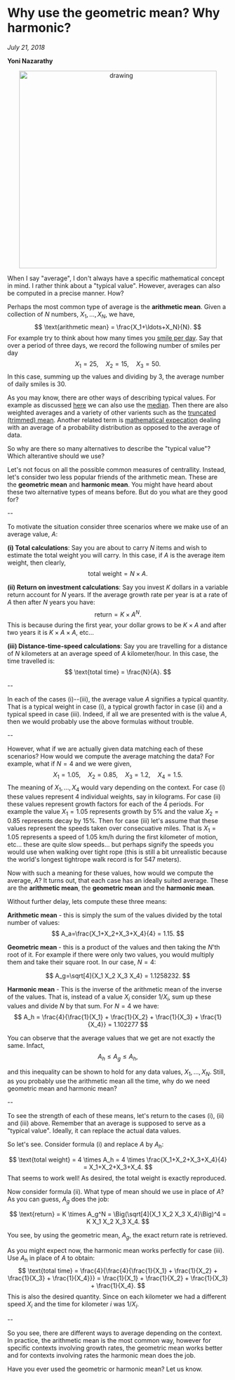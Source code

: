 
# Why use the geometric mean? Why harmonic?
*July 21, 2018*

**Yoni Nazarathy**

<center>
 <img class = "blog-inline-image" src="https://es-app.com/assets/rr2oUo.jpg" alt="drawing" width="450px"/>
</center>

When I say "average", I don't always have a specific mathematical concept in mind. I rather think about a "typical value". However, averages can also be computed in a precise manner. How?

Perhaps the most common type of average is the **arithmetic mean**. Given a collection of $N$ numbers, $X_1,\ldots,X_N$, we have,
$$
\text{arithmetic mean} = \frac{X_1+\ldots+X_N}{N}.
$$
For example try to think about how many times you <a href="https://www.youtube.com/watch?v=U9cGdRNMdQQ">smile per day</a>.  Say that over a period of three days, we record the following number of smiles per day
$$
X_1=25,\quad
X_2=15, \quad
X_3=50.
$$
In this case, summing up the values and dividing by $3$, the average number of daily smiles is $30$. 

As you may know, there are other ways of describing typical values. For example as discussed <a href="https://www.1onepsilon.com/single-post/2017/05/27/Choosing-a-Fair-Estimate">here</a> we can also use the <a href="http://epsilonstream.com/search?q=median">median</a>. Then there are also weighted averages and a variety of other varients such as the <a href="https://en.wikipedia.org/wiki/Truncated_mean"> truncated (trimmed) mean</a>. Another related term is <a href="http://epsilonstream.com/search?q=mathematical+expectation">mathematical expecation</a> dealing with an average of a probability distribution as opposed to the average of data. 

So why are there so many alternatives to describe the "typical value"? Which alterantive should we use?

Let's not focus on all the possible common measures of centrallity. Instead, let's consider two less popular friends of the arithmetic mean. These are the **geometric mean** and **harmonic mean**. You might have heard about these two alternative types of means before. But do you what are they good for?

--

To motivate the situation consider three scenarios where we make use of an average value, $A$:

**(i) Total calculations**: Say you are about to carry $N$ items and wish to estimate the total weight you will carry. In this case, if $A$ is the average item weight, then clearly,
$$
\text{total weight} = N \times A.
$$

**(ii) Return on investment calculations**: Say you invest $K$ dollars in a variable return account for $N$ years. If the average growth rate per year is at a rate of $A$ then after $N$ years you have:
$$
\text{return} = K \times A^N.
$$
This is because during the first year, your dollar grows to be $K\times A$ and after two years it is $K \times A \times A$, etc...

**(iii) Distance-time-speed calculations**: Say you are travelling for a distance of $N$ kilometers at an average speed of $A$ kilometer/hour. In this case, the time travelled is:
$$
\text{total time} = \frac{N}{A}.
$$

--

In each of the cases (i)--(iii), the average value $A$ signifies a typical quantity. That is a typical weight in case (i), a typical growth factor in case (ii) and a typical speed in case (iii). Indeed, if all we are presented with is the value $A$, then we would probably use the above formulas without trouble.

--

However, what if we are actually given data matching each of these scenarios? How would we compute the average matching the data? For example, what if $N=4$ and we were given,
$$
X_1 = 1.05,\quad
X_2 = 0.85, \quad
X_3 = 1.2, \quad
X_4 = 1.5.
$$
The meaning of $X_1,\ldots,X_4$ would vary depending on the context.
For case (i) these values represent 4 individual weights, say in kilograms. For case (ii) these values represent growth factors for each of the 4 periods. For example the value $X_1=1.05$ represents growth by $5\%$ and the value $X_2=0.85$ represents decay by $15\%$. Then for case (iii) let's assume that these values represent the speeds taken over consecuative miles. That is $X_1=1.05$ represents a speed of $1.05$ km/h during the first kilometer of motion, etc... these are quite slow speeds... but perhaps signify the speeds you would use when walking over tight rope (this is still a bit unrealistic because the world's longest tightrope walk record is for 547 meters).

Now with such a meaning for these values, how would we compute the average, $A$? It turns out, that each case has an ideally suited average. These are the **arithmetic mean**, the **geometric mean** and the **harmonic mean**.

Without further delay, lets compute these three means:

**Arithmetic mean** - this is simply the sum of the values divided by the total number of values:
$$
A_a=\frac{X_1+X_2+X_3+X_4}{4} = 1.15.
$$

**Geometric mean** - this is a product of the values and then taking the $N$'th root of it. For example if there were only two values, you would multiply them and take their square root. In our case, $N=4$:

$$
A_g=\sqrt[4]{X_1 X_2 X_3 X_4} = 1.1258232.
$$

**Harmonic mean** - This is the inverse of the arithmetic mean of the inverse of the values. That is, instead of a value $X_i$ consider $1/X_i$, sum up these values and divide $N$ by that sum. For $N=4$ we have:
$$
A_h = \frac{4}{\frac{1}{X_1} + \frac{1}{X_2} + \frac{1}{X_3} + \frac{1}{X_4}} = 1.102277
$$

You can observe that the average values that we get are not exactly the same. Infact,
$$
A_h \le A_g \le A_h,
$$

and this inequality can be shown to hold for any data values, $X_1,\ldots,X_N$. Still, as you probably use the arithmetic mean all the time, why do we need geometric mean and harmonic mean?

--

To see the strength of each of these means, let's return to the cases (i), (ii) and (iii) above. Remember that an average is supposed to serve as a "typical value". Ideally, it can replace the actual data values. 

So let's see. Consider formula (i) and replace $A$ by $A_h$:

$$
\text{total weight} = 4 \times A_h = 4 \times  \frac{X_1+X_2+X_3+X_4}{4} = X_1+X_2+X_3+X_4.
$$
That seems to work well! As desired, the total weight is exactly reproduced.

Now consider formula (ii). What type of mean should we use in place of $A$? As you can guess, $A_g$ does the job:

$$
\text{return} = K \times A_g^N = \Big(\sqrt[4]{X_1 X_2 X_3 X_4}\Big)^4 = K  X_1 X_2 X_3 X_4.
$$

You see, by using the geometric mean, $A_g$, the exact return rate is retrieved.

As you might expect now, the harmonic mean works perfectly for case (iii). Use $A_h$ in place of $A$ to obtain:
$$
\text{total time} = \frac{4}{\frac{4}{\frac{1}{X_1} + \frac{1}{X_2} + \frac{1}{X_3} + \frac{1}{X_4}}} = \frac{1}{X_1} + \frac{1}{X_2} + \frac{1}{X_3} + \frac{1}{X_4}.
$$
This is also the desired quantity. Since on each kilometer we had a different speed $X_i$ and the time for kilometer $i$ was $1/X_i$.

--

So you see, there are different ways to average depending on the context. In practice, the arithmetic mean is the most common way, however for specific contexts involving growth rates, the geometric mean works better and for contexts involving rates the harmonic mean does the job.

Have you ever used the geometric or harmonic mean? Let us know.

